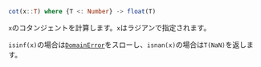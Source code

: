 ```julia
cot(x::T) where {T <: Number} -> float(T)
```

`x`のコタンジェントを計算します。`x`はラジアンで指定されます。

`isinf(x)`の場合は[`DomainError`](@ref)をスローし、`isnan(x)`の場合は`T(NaN)`を返します。
